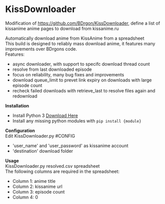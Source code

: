 # KissDownloader
Modification of https://github.com/BDrgon/KissDownloader, define a list of kissanime anime pages to download from kissanime.ru<br>

Automatically download anime from KissAnime from a spreadsheet<br>
This build is designed to reliably mass download anime, it features many improvements over BDrgons code.<br>
Features:<br>
* async downloader, with support to specifc download thread count
* resolve from last downloaded episode
* focus on reliability, many bug fixes and improvements
* download queue_limit to prevet link expiry on downloads with large episode count
* recheck failed downloads with retrieve_last to resolve files again and redownload

**Installation**
* Install Python 3 [Download Here](https://www.python.org/downloads/)
* Install any missing python modules with `pip install {module}`

**Configuration**<br>
Edit KissDownloader.py #CONFIG<br>
* 'user_name' and 'user_password' as kissanime account
* 'destination' download folder

**Usage**<br>
KissDownloader.py resolved.csv spreadsheet<br>
The following columns are required in the spreadsheet:<br>
* Column 1: anime title
* Column 2: kissanime url
* Column 3: episode count
* Column 4: 0
